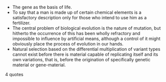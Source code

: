  - The gene as the basis of life.
 - To say that a man is made up of certain chemical elements is a satisfactory description only for those who intend to use him as a fertilizer.
 - The central problem of biological evolution is the nature of mutation, but hitherto the occurrence of this has been wholly refractory and impossible to influence by artificial means, although a control of it might obviously place the process of evolution in our hands.
 - Natural selection based on the differential multiplication of variant types cannot exist before there is material capable of replicating itself and its own variations, that is, before the origination of specifically genetic material or gene-material.

4 quotes